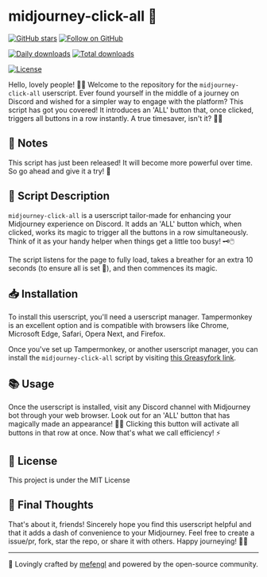# midjourney-click-all 🚀

[![GitHub stars](https://img.shields.io/github/stars/mefengl/chat-play?style=social)](https://github.com/mefengl/chat-play)
[![Follow on GitHub](https://img.shields.io/github/followers/mefengl?label=Follow%20%40mefengl&style=social)](https://github.com/mefengl)

[![Daily downloads](https://img.shields.io/greasyfork/dd/466654)](https://greasyfork.org/scripts/466654/stats)
[![Total downloads](https://img.shields.io/greasyfork/dt/466654)](https://greasyfork.org/scripts/466654/stats)

[![License](https://img.shields.io/greasyfork/l/466654?color=&label=License)](https://opensource.org/licenses/MIT)

Hello, lovely people! 👋🎉 Welcome to the repository for the `midjourney-click-all` userscript. Ever found yourself in the middle of a journey on Discord and wished for a simpler way to engage with the platform? This script has got you covered! It introduces an 'ALL' button that, once clicked, triggers all buttons in a row instantly. A true timesaver, isn't it? 🚀👀

## 📖 Notes

This script has just been released! It will become more powerful over time. So go ahead and give it a try! 🤠

## 📝 Script Description 

`midjourney-click-all` is a userscript tailor-made for enhancing your Midjourney experience on Discord. It adds an 'ALL' button which, when clicked, works its magic to trigger all the buttons in a row simultaneously. Think of it as your handy helper when things get a little too busy! 🗝️🖱️

The script listens for the page to fully load, takes a breather for an extra 10 seconds (to ensure all is set 🐢), and then commences its magic.

## 📥 Installation 

To install this userscript, you'll need a userscript manager. Tampermonkey is an excellent option and is compatible with browsers like Chrome, Microsoft Edge, Safari, Opera Next, and Firefox.

Once you've set up Tampermonkey, or another userscript manager, you can install the `midjourney-click-all` script by visiting [this Greasyfork link](https://greasyfork.org/scripts/466654).

## 📚 Usage 

Once the userscript is installed, visit any Discord channel with Midjourney bot through your web browser. Look out for an 'ALL' button that has magically made an appearance! 🎩✨ Clicking this button will activate all buttons in that row at once. Now that's what we call efficiency! ⚡

## 🔖 License 

This project is under the MIT License

## 🎈 Final Thoughts

That's about it, friends! Sincerely hope you find this userscript helpful and that it adds a dash of convenience to your Midjourney. Feel free to create a issue/pr, fork, star the repo, or share it with others. Happy journeying! 👋😄

---

💖 Lovingly crafted by [mefengl](https://github.com/mefengl) and powered by the open-source community.
